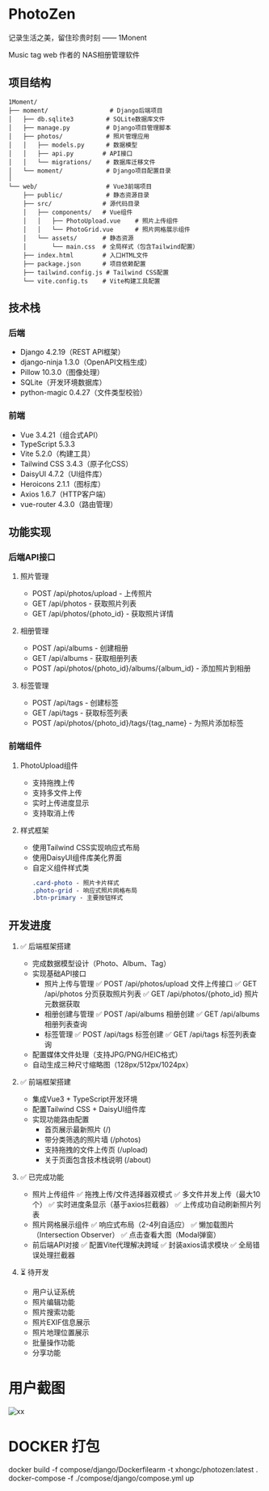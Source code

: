 # PhotoZen
记录生活之美，留住珍贵时刻 —— 1Monent

Music tag web 作者的 NAS相册管理软件
## 项目结构

```
1Moment/
├── moment/                 # Django后端项目
│   ├── db.sqlite3         # SQLite数据库文件
│   ├── manage.py          # Django项目管理脚本
│   ├── photos/            # 照片管理应用
│   │   ├── models.py      # 数据模型
│   │   ├── api.py        # API接口
│   │   └── migrations/    # 数据库迁移文件
│   └── moment/            # Django项目配置目录
│
└── web/                   # Vue3前端项目
    ├── public/            # 静态资源目录
    ├── src/              # 源代码目录
    │   ├── components/   # Vue组件
    │   │   ├── PhotoUpload.vue    # 照片上传组件
    │   │   └── PhotoGrid.vue      # 照片网格展示组件
    │   └── assets/       # 静态资源
    │       └── main.css  # 全局样式（包含Tailwind配置）
    ├── index.html        # 入口HTML文件
    ├── package.json      # 项目依赖配置
    ├── tailwind.config.js # Tailwind CSS配置
    └── vite.config.ts    # Vite构建工具配置
```

## 技术栈

### 后端
- Django 4.2.19（REST API框架）
- django-ninja 1.3.0（OpenAPI文档生成）
- Pillow 10.3.0（图像处理）
- SQLite（开发环境数据库）
- python-magic 0.4.27（文件类型校验）

### 前端
- Vue 3.4.21（组合式API）
- TypeScript 5.3.3
- Vite 5.2.0（构建工具）
- Tailwind CSS 3.4.3（原子化CSS）
- DaisyUI 4.7.2（UI组件库）
- Heroicons 2.1.1（图标库）
- Axios 1.6.7（HTTP客户端）
- vue-router 4.3.0（路由管理）

## 功能实现

### 后端API接口
1. 照片管理
   - POST /api/photos/upload - 上传照片
   - GET /api/photos - 获取照片列表
   - GET /api/photos/{photo_id} - 获取照片详情

2. 相册管理
   - POST /api/albums - 创建相册
   - GET /api/albums - 获取相册列表
   - POST /api/photos/{photo_id}/albums/{album_id} - 添加照片到相册

3. 标签管理
   - POST /api/tags - 创建标签
   - GET /api/tags - 获取标签列表
   - POST /api/photos/{photo_id}/tags/{tag_name} - 为照片添加标签

### 前端组件
1. PhotoUpload组件
   - 支持拖拽上传
   - 支持多文件上传
   - 实时上传进度显示
   - 支持取消上传

2. 样式框架
   - 使用Tailwind CSS实现响应式布局
   - 使用DaisyUI组件库美化界面
   - 自定义组件样式类
     ```css
     .card-photo - 照片卡片样式
     .photo-grid - 响应式照片网格布局
     .btn-primary - 主要按钮样式
     ```

## 开发进度
1. ✅ 后端框架搭建
   - 完成数据模型设计（Photo、Album、Tag）
   - 实现基础API接口
     - 照片上传与管理
       ✅ POST /api/photos/upload 文件上传接口
       ✅ GET /api/photos 分页获取照片列表
       ✅ GET /api/photos/{photo_id} 照片元数据获取
     - 相册创建与管理
       ✅ POST /api/albums 相册创建
       ✅ GET /api/albums 相册列表查询
     - 标签管理
       ✅ POST /api/tags 标签创建
       ✅ GET /api/tags 标签列表查询
   - 配置媒体文件处理（支持JPG/PNG/HEIC格式）
   - 自动生成三种尺寸缩略图（128px/512px/1024px）

2. ✅ 前端框架搭建
   - 集成Vue3 + TypeScript开发环境
   - 配置Tailwind CSS + DaisyUI组件库
   - 实现功能路由配置
     - 首页展示最新照片 (/)
     - 带分类筛选的照片墙 (/photos)
     - 支持拖拽的文件上传页 (/upload)
     - 关于页面包含技术栈说明 (/about)

3. ✅ 已完成功能
   - 照片上传组件
     ✅ 拖拽上传/文件选择器双模式
     ✅ 多文件并发上传（最大10个）
     ✅ 实时进度条显示（基于axios拦截器）
     ✅ 上传成功自动刷新照片列表
   - 照片网格展示组件
     ✅ 响应式布局（2-4列自适应）
     ✅ 懒加载图片（Intersection Observer）
     ✅ 点击查看大图（Modal弹窗）
   - 前后端API对接
     ✅ 配置Vite代理解决跨域
     ✅ 封装axios请求模块
     ✅ 全局错误处理拦截器

4. ⏳ 待开发
   - 用户认证系统
   - 照片编辑功能
   - 照片搜索功能
   - 照片EXIF信息展示
   - 照片地理位置展示
   - 批量操作功能
   - 分享功能

# 用户截图
![xx](./image.png)

# DOCKER 打包
docker build -f compose/django/Dockerfilearm -t xhongc/photozen:latest .    
docker-compose -f ./compose/django/compose.yml up                       